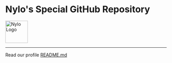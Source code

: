 # Nylo's Special GitHub Repository

<img src="https://nylo.dev/images/nylo_logo_filled.png" alt="Nylo Logo" height="70"/>

---

Read our profile [README.md](profile/README.md)
